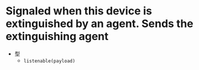 # Signaled when this device is extinguished by an agent. Sends the extinguishing agent

- 型
  - `listenable(payload)`
